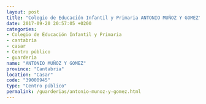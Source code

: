 ```yaml
---
layout: post
title: "Colegio de Educación Infantil y Primaria ANTONIO MUÑOZ Y GOMEZ"
date: 2017-09-20 20:57:05 +0200
categories:
- Colegio de Educación Infantil y Primaria
- cantabria
- casar
- Centro público
- guarderia
name: "ANTONIO MUÑOZ Y GOMEZ"
province: "Cantabria"
location: "Casar"
code: "39000945"
type: "Centro público"
permalink: /guarderias/antonio-munoz-y-gomez.html
---
```

